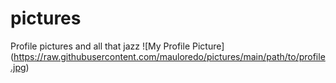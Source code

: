 # pictures
Profile pictures and all that jazz
![My Profile Picture]
(https://raw.githubusercontent.com/mauloredo/pictures/main/path/to/profile.jpg)
